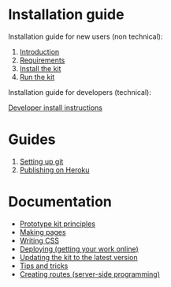 # Installation guide

Installation guide for new users (non technical):

1. [Introduction](install/introduction.md)
2. [Requirements](install/requirements.md)
3. [Install the kit](install/install-the-kit.md)
4. [Run the kit](install/run-the-kit.md)

Installation guide for developers (technical):

[Developer install instructions](developer-install-instructions.md)

# Guides

1. [Setting up git](guides/setting-up-git.md)
1. [Publishing on Heroku](guides/publishing-on-heroku.md)

# Documentation

- [Prototype kit principles](principles.md)
- [Making pages](making-pages.md)
- [Writing CSS](writing-css.md)
- [Deploying (getting your work online)](deploying.md)
- [Updating the kit to the latest version](updating-the-kit.md)
- [Tips and tricks](tips-and-tricks.md)
- [Creating routes (server-side programming)](creating-routes.md)
